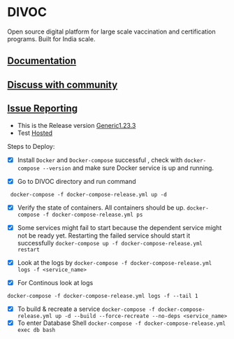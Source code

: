 # DIVOC
Open source digital platform for large scale vaccination and certification programs. Built for India scale.

## [Documentation](https://divoc.egov.org.in)

## [Discuss with community](https://github.com/egovernments/DIVOC/discussions)

## [Issue Reporting](https://github.com/egovernments/DIVOC/issues)


- This is the Release version [Generic1.23.3](https://github.com/egovernments/DIVOC/tree/1.23.3-generic)
- Test [Hosted](http://ec2-65-1-91-208.ap-south-1.compute.amazonaws.com/)

Steps to Deploy:

- [x] Install `Docker` and `Docker-compose` successful , check with ```docker-compose --version``` and make sure Docker service is up and running.
 
- [x] Go to DIVOC directory and run command 
```
 docker-compose -f docker-compose-release.yml up -d
```
- [x] Verify the state of containers. All containers should be up.
```docker-compose -f docker-compose-release.yml ps```

- [x] Some services might fail to start because the dependent service might not be ready yet. Restarting the failed service should start it successfully
```docker-compose up -f docker-compose-release.yml restart```
- [x] Look at the logs by ```docker-compose -f docker-compose-release.yml logs -f <service_name>```
- [x] For Continous look at logs 
```
docker-compose -f docker-compose-release.yml logs -f --tail 1
```

- [x] To build & recreate a service ```docker-compose -f docker-compose-release.yml up -d --build --force-recreate --no-deps <service_name>```
- [x] To enter Database Shell ```docker-compose -f docker-compose-release.yml exec db bash```
